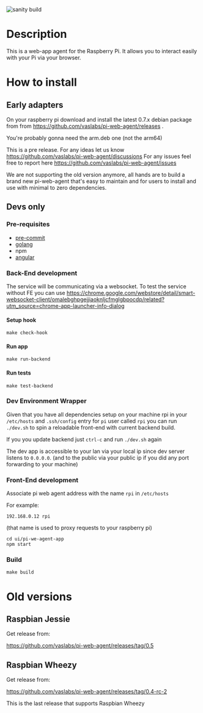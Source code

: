 ![sanity build](https://github.com/vaslabs/pi-web-agent/actions/workflows/sanity.yml/badge.svg?branch=remaster)

# Description

This is a web-app agent for the Raspberry Pi. It allows you to interact easily with your Pi via your browser.

# How to install

## Early adapters

On your raspberry pi download and install the latest 0.7.x debian package from
from https://github.com/vaslabs/pi-web-agent/releases .

You're probably gonna need the arm.deb one (not the arm64)

This is a pre release. For any ideas let us know https://github.com/vaslabs/pi-web-agent/discussions
For any issues feel free to report here https://github.com/vaslabs/pi-web-agent/issues

We are not supporting the old version anymore, all hands are to build a brand new pi-web-agent that's easy to maintain and for users to install and use with minimal to zero dependencies.

## Devs only

### Pre-requisites

- [pre-commit](https://pre-commit.com/)
- [golang](https://golang.org/)
- npm
- [angular](https://angular.io/)

### Back-End development

The service will be communicating via a websocket. To test the service without
FE you can use https://chrome.google.com/webstore/detail/smart-websocket-client/omalebghpgejjiaoknljcfmglgbpocdp/related?utm_source=chrome-app-launcher-info-dialog

#### Setup hook

```
make check-hook
```

#### Run app

```
make run-backend
```

#### Run tests

```
make test-backend
```

### Dev Environment Wrapper

Given that you have all dependencies setup on your machine
rpi in your `/etc/hosts` and `.ssh/config` entry for `pi` user
called `rpi` you can run `./dev.sh` to spin a reloadable front-end with
current backend build.

If you you update backend just `ctrl-c` and run `./dev.sh` again

The dev app is accessible to your lan via your local ip since dev server
listens to `0.0.0.0`.
(and to the public via your public ip if you did any port forwarding
to your machine)

### Front-End development

Associate pi web agent address with the name `rpi` in `/etc/hosts`

For example:

```
192.168.0.12 rpi
```

(that name is used to proxy requests to your raspberry pi)

```
cd ui/pi-we-agent-app
npm start
```

### Build

```
make build
```

# Old versions

## Raspbian Jessie

Get release from:

https://github.com/vaslabs/pi-web-agent/releases/tag/0.5

## Raspbian Wheezy

Get release from:

https://github.com/vaslabs/pi-web-agent/releases/tag/0.4-rc-2

This is the last release that supports Raspbian Wheezy
